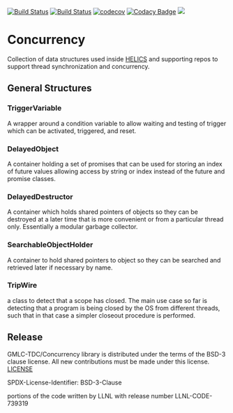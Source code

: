 [![Build Status](https://travis-ci.com/GMLC-TDC/concurrency.svg?branch=master)](https://travis-ci.com/GMLC-TDC/concurrency)
[![Build Status](https://dev.azure.com/phlptp/concurrency/_apis/build/status/GMLC-TDC.concurrency?branchName=master)](https://dev.azure.com/phlptp/concurrency/_build/latest?definitionId=2&branchName=master)
[![codecov](https://codecov.io/gh/GMLC-TDC/concurrency/branch/master/graph/badge.svg)](https://codecov.io/gh/GMLC-TDC/concurrency)
[![Codacy Badge](https://api.codacy.com/project/badge/Grade/357c0c3dfea243079af3e3a8faedea57)](https://www.codacy.com/app/GMLC-TDC/concurrency?utm_source=github.com&amp;utm_medium=referral&amp;utm_content=GMLC-TDC/concurrency&amp;utm_campaign=Badge_Grade)
[![](https://img.shields.io/badge/License-BSD-blue.svg)](https://github.com/GMLC-TDC//blob/master/LICENSE)

# Concurrency
Collection of data structures used inside [HELICS](https://github.com/GMLC-TDC/HELICS) and supporting repos to support thread synchronization and concurrency.

## General Structures

### TriggerVariable
A wrapper around a condition variable to allow waiting and testing of trigger which can be activated, triggered, and reset.  

### DelayedObject
A container holding a set of promises that can be used for storing an index of future values allowing access by string or index instead of the future and promise classes.


### DelayedDestructor
A container which holds shared pointers of objects so they can be destroyed at a later time that is more convenient or from a particular thread only.  Essentially a modular garbage collector.  

### SearchableObjectHolder
A container to hold shared pointers to object so they can be searched and retrieved later if necessary by name.

### TripWire
a class to detect that a scope has closed.  The main use case so far is detecting that a program is being closed by the OS from different threads, such that in that case a simpler closeout procedure is performed.  

## Release
GMLC-TDC/Concurrency library is distributed under the terms of the BSD-3 clause license. All new
contributions must be made under this license. [LICENSE](LICENSE)

SPDX-License-Identifier: BSD-3-Clause

portions of the code written by LLNL with release number
LLNL-CODE-739319
